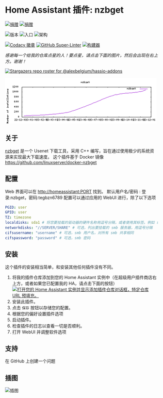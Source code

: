 # Home Assistant 插件: nzbget

[![捐赠][donation-badge]](https://www.buymeacoffee.com/alexbelgium)
[![捐赠][paypal-badge]](https://www.paypal.com/donate/?hosted_button_id=DZFULJZTP3UQA)

![版本](https://img.shields.io/badge/dynamic/json?label=Version&query=%24.version&url=https%3A%2F%2Fraw.githubusercontent.com%2Falexbelgium%2Fhassio-addons%2Fmaster%2Fnzbget%2Fconfig.json)
![入口](https://img.shields.io/badge/dynamic/json?label=Ingress&query=%24.ingress&url=https%3A%2F%2Fraw.githubusercontent.com%2Falexbelgium%2Fhassio-addons%2Fmaster%2Fnzbget%2Fconfig.json)
![架构](https://img.shields.io/badge/dynamic/json?color=success&label=Arch&query=%24.arch&url=https%3A%2F%2Fraw.githubusercontent.com%2Falexbelgium%2Fhassio-addons%2Fmaster%2Fnzbget%2Fconfig.json)

[![Codacy 徽章](https://app.codacy.com/project/badge/Grade/9c6cf10bdbba45ecb202d7f579b5be0e)](https://www.codacy.com/gh/alexbelgium/hassio-addons/dashboard?utm_source=github.com&utm_medium=referral&utm_content=alexbelgium/hassio-addons&utm_campaign=Badge_Grade)
[![GitHub Super-Linter](https://img.shields.io/github/actions/workflow/status/alexbelgium/hassio-addons/weekly-supelinter.yaml?label=Lint%20code%20base)](https://github.com/alexbelgium/hassio-addons/actions/workflows/weekly-supelinter.yaml)
[![构建器](https://img.shields.io/github/actions/workflow/status/alexbelgium/hassio-addons/onpush_builder.yaml?label=Builder)](https://github.com/alexbelgium/hassio-addons/actions/workflows/onpush_builder.yaml)

[donation-badge]: https://img.shields.io/badge/Buy%20me%20a%20coffee%20(no%20paypal)-%23d32f2f?logo=buy-me-a-coffee&style=flat&logoColor=white
[paypal-badge]: https://img.shields.io/badge/Buy%20me%20a%20coffee%20with%20Paypal-0070BA?logo=paypal&style=flat&logoColor=white

_感谢每一个给我的仓库点星的人！要点星，请点击下面的图片，然后会出现在右上方。谢谢！_

[![Stargazers repo roster for @alexbelgium/hassio-addons](https://raw.githubusercontent.com/alexbelgium/hassio-addons/master/.github/stars2.svg)](https://github.com/alexbelgium/hassio-addons/stargazers)

![下载演变](https://raw.githubusercontent.com/alexbelgium/hassio-addons/master/nzbget/stats.png)

## 关于

[nzbget](http://nzbget.net/) 是一个 Usenet 下载工具，采用 C++ 编写，旨在通过使用极少的系统资源来实现最大下载速度。
这个插件基于 Docker 镜像 https://github.com/linuxserver/docker-nzbget

## 配置

Web 界面可以在 <http://homeassistant:PORT> 找到。
默认用户名/密码 : 登录:nzbget，密码:tegbzn6789
配置可以通过应用的 WebUI 进行，除了以下选项

```yaml
PGID: user
GPID: user
TZ: timezone
localdisks: sda1 # 将您要挂载的驱动器的硬件名称用逗号分隔，或者使用其标签。例如 sda1, sdb1, MYNAS...
networkdisks: "//SERVER/SHARE" # 可选，列出要挂载的 smb 服务器，用逗号分隔
cifsusername: "username" # 可选，smb 用户名，对所有 smb 共享相同
cifspassword: "password" # 可选，smb 密码
```

## 安装

这个插件的安装相当简单，和安装其他任何插件没有不同。

1. 将我的插件仓库添加到您的 Home Assistant 实例中（在超级用户插件商店右上方，或者如果您已配置我的 HA，请点击下面的按钮）
   [![打开您的 Home Assistant 实例并显示添加插件仓库对话框，特定仓库 URL 预填充。](https://my.home-assistant.io/badges/supervisor_add_addon_repository.svg)](https://my.home-assistant.io/redirect/supervisor_add_addon_repository/?repository_url=https%3A%2F%2Fgithub.com%2Falexbelgium%2Fhassio-addons)
1. 安装此插件。
1. 点击 `保存` 按钮以存储您的配置。
1. 根据您的偏好设置插件选项
1. 启动插件。
1. 检查插件的日志以查看一切是否顺利。
1. 打开 WebUI 并调整软件选项

## 支持

在 GitHub 上创建一个问题

## 插图

![插图](https://nzbget.com/img/slider/artistdetails.png)

[仓库]: https://github.com/alexbelgium/hassio-addons